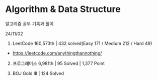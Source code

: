 # Algorithm & Data Structure

알고리즘 공부 기록과 풀이

24/11/02

1. LeetCode 160,573th | 432 solved(Easy 171 / Medium 212 / Hard 49)
- https://leetcode.com/anythingthannothing/

2. 프로그래머스 6,981th | 95 Solved | 1,377 Point

3. BOJ Gold III | 124 Solved

